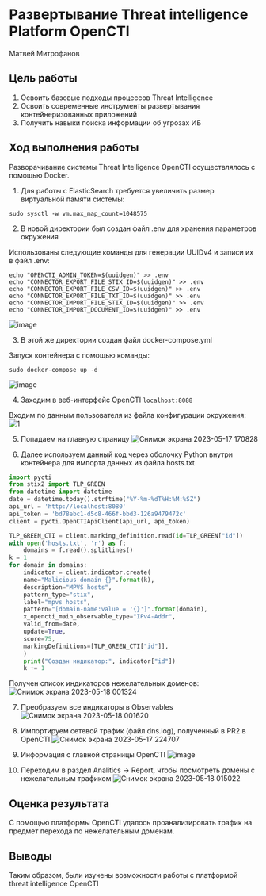 # Развертывание Threat intelligence Platform OpenCTI
Матвей Митрофанов

## Цель работы

1. Освоить базовые подходы процессов Threat Intelligence
2. Освоить современные инструменты развертывания контейнеризованных приложений
3. Получить навыки поиска информации об угрозах ИБ

## Ход выполнения работы
Разворачивание системы Threat Intelligence OpenCTI осуществлялось с помощью Docker.

1. Для работы с ElasticSearch требуется увеличить размер виртуальной памяти системы:
```()
sudo sysctl -w vm.max_map_count=1048575
```

2. В новой директории был создан файл .env для хранения параметров окружения

Использованы следующие команды для генерации UUIDv4 и записи их в файл .env:
```()
echo "OPENCTI_ADMIN_TOKEN=$(uuidgen)" >> .env
echo "CONNECTOR_EXPORT_FILE_STIX_ID=$(uuidgen)" >> .env
echo "CONNECTOR_EXPORT_FILE_CSV_ID=$(uuidgen)" >> .env
echo "CONNECTOR_EXPORT_FILE_TXT_ID=$(uuidgen)" >> .env
echo "CONNECTOR_IMPORT_FILE_STIX_ID=$(uuidgen)" >> .env
echo "CONNECTOR_IMPORT_DOCUMENT_ID=$(uuidgen)" >> .env
```
![image](https://github.com/Ma7vey13/Mitrofanov/assets/92400475/20160060-bb0d-4fa5-ba83-a2fcb0381365)

3. В этой же директории создан файл docker-compose.yml

Запуск контейнера с помощью команды:
```()
sudo docker-compose up -d
```
![image](https://github.com/Ma7vey13/Mitrofanov/assets/92400475/f93df294-38a9-497a-87d8-9be991b5d30e)

4. Заходим в веб-интерфейс OpenCTI `localhost:8088`

Входим по данным пользователя из файла конфигурации окружения:
![1](https://github.com/Ma7vey13/Mitrofanov/assets/92400475/29facec5-dc91-424a-990c-7dce2c3c8007)

5. Попадаем на главную страницу
![Снимок экрана 2023-05-17 170828](https://github.com/Ma7vey13/Mitrofanov/assets/92400475/273a5532-4f61-4a56-bcee-9422360dbe03)

6. Далее используем данный код через оболочку Python внутри контейнера для импорта данных из файла hosts.txt

``` python
import pycti
from stix2 import TLP_GREEN
from datetime import datetime
date = datetime.today().strftime("%Y-%m-%dT%H:%M:%SZ")
api_url = 'http://localhost:8080'
api_token = 'bd78ebc1-d5c8-466f-bbd3-126a9479472c'
client = pycti.OpenCTIApiClient(api_url, api_token)

TLP_GREEN_CTI = client.marking_definition.read(id=TLP_GREEN["id"])
with open('hosts.txt', 'r') as f:
    domains = f.read().splitlines()
k = 1
for domain in domains:
    indicator = client.indicator.create(
    name="Malicious domain {}".format(k),
    description="MPVS hosts",
    pattern_type="stix",
    label="mpvs hosts",
    pattern="[domain-name:value = '{}']".format(domain),
    x_opencti_main_observable_type="IPv4-Addr",
    valid_from=date,
    update=True,
    score=75,
    markingDefinitions=[TLP_GREEN_CTI["id"]],
    )
    print("Создан индикатор:", indicator["id"])
    k += 1
```

Получен список индикаторов нежелательных доменов:
![Снимок экрана 2023-05-18 001324](https://github.com/Ma7vey13/Mitrofanov/assets/92400475/cefc6ded-924d-4af5-85c8-668297f68287)

7. Преобразуем все индикаторы в Observables
![Снимок экрана 2023-05-18 001620](https://github.com/Ma7vey13/Mitrofanov/assets/92400475/bc688176-18f5-431d-a4d0-054d747e8b00)

8. Импортируем сетевой трафик (файл dns.log), полученный в PR2 в OpenCTI
![Снимок экрана 2023-05-17 224707](https://github.com/Ma7vey13/Mitrofanov/assets/92400475/100acd3b-7e72-402b-9a2e-7045740f21ca)

9. Информация с главной страницы OpenCTI
![image](https://github.com/Ma7vey13/Mitrofanov/assets/92400475/90c743ef-5e90-4622-8982-02e17c647b6d)

10. Переходим в раздел Analitics -> Report, чтобы посмотреть домены с нежелательным трафиком
![Снимок экрана 2023-05-18 015022](https://github.com/Ma7vey13/Mitrofanov/assets/92400475/3b2e4b5a-2c2c-4a2c-b605-5240ddc009ac)

## Оценка результата

С помощью платформы OpenCTI удалось проанализировать трафик на предмет перехода по нежелательным доменам.

## Выводы

Таким образом, были изучены возможности работы с платформой threat intelligence OpenCTI
